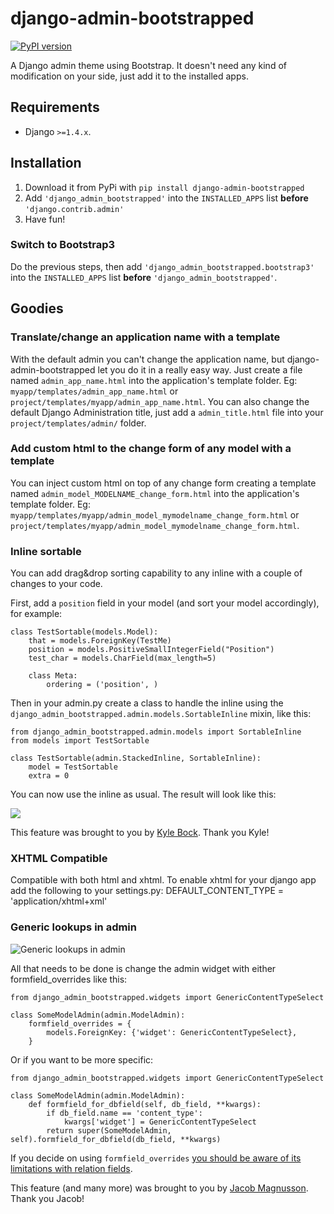 django-admin-bootstrapped
=========================
[![PyPI version](https://pypip.in/d/django-admin-bootstrapped/badge.png)](https://pypi.python.org/pypi/django-admin-bootstrapped)


A Django admin theme using Bootstrap. It doesn't need any kind of modification on your side, just add it to the installed apps.

## Requirements

* Django `>=1.4.x`.

## Installation

1. Download it from PyPi with `pip install django-admin-bootstrapped`
2. Add `'django_admin_bootstrapped'` into the `INSTALLED_APPS` list __before__ `'django.contrib.admin'`
3. Have fun!

### Switch to Bootstrap3

Do the previous steps, then add `'django_admin_bootstrapped.bootstrap3'` into the `INSTALLED_APPS` list __before__ `'django_admin_bootstrapped'`.

## Goodies

### Translate/change an application name with a template

With the default admin you can't change the application name, but
django-admin-bootstrapped let you do it in a really easy way. Just create a
file named `admin_app_name.html` into the application's template folder. Eg:
`myapp/templates/admin_app_name.html` or
`project/templates/myapp/admin_app_name.html`.  You can also change the default
Django Administration title, just add a `admin_title.html` file into your
`project/templates/admin/` folder.

### Add custom html to the change form of any model with a template

You can inject custom html on top of any change form creating a template named
`admin_model_MODELNAME_change_form.html` into the application's template
folder. Eg: `myapp/templates/myapp/admin_model_mymodelname_change_form.html` or
`project/templates/myapp/admin_model_mymodelname_change_form.html`.

### Inline sortable

You can add drag&drop sorting capability to any inline with a couple of changes to your code.

First, add a `position` field in your model (and sort your model accordingly), for example:

    class TestSortable(models.Model):
        that = models.ForeignKey(TestMe)
        position = models.PositiveSmallIntegerField("Position")
        test_char = models.CharField(max_length=5)

        class Meta:
            ordering = ('position', )

Then in your admin.py create a class to handle the inline using the `django_admin_bootstrapped.admin.models.SortableInline` mixin, like this:

    from django_admin_bootstrapped.admin.models import SortableInline
    from models import TestSortable

    class TestSortable(admin.StackedInline, SortableInline):
        model = TestSortable
        extra = 0

You can now use the inline as usual. The result will look like this:

<img src="https://riccardo.forina.me/static/screens/django_admin_bootstrapped_screen_inlines.png">

This feature was brought to you by [Kyle Bock](https://github.com/kwbock). Thank you Kyle!

### XHTML Compatible

Compatible with both html and xhtml.
To enable xhtml for your django app add the following to your settings.py:
DEFAULT_CONTENT_TYPE = 'application/xhtml+xml'

### Generic lookups in admin

<img src="https://a248.e.akamai.net/camo.github.com/2848fec376b4af6d6a08e2a3a7d575569115f998/687474703a2f2f692e696d6775722e636f6d2f766970547453732e706e67" alt="Generic lookups in admin">

All that needs to be done is change the admin widget with either formfield_overrides like this:

    from django_admin_bootstrapped.widgets import GenericContentTypeSelect

    class SomeModelAdmin(admin.ModelAdmin):
        formfield_overrides = {
            models.ForeignKey: {'widget': GenericContentTypeSelect},
        }

Or if you want to be more specific:

    from django_admin_bootstrapped.widgets import GenericContentTypeSelect

    class SomeModelAdmin(admin.ModelAdmin):
        def formfield_for_dbfield(self, db_field, **kwargs):
            if db_field.name == 'content_type':
                kwargs['widget'] = GenericContentTypeSelect
            return super(SomeModelAdmin, self).formfield_for_dbfield(db_field, **kwargs)

If you decide on using `formfield_overrides` [you should be aware of its
limitations with relation
fields](https://docs.djangoproject.com/en/dev/ref/contrib/admin/#django.contrib.admin.ModelAdmin.formfield_overrides).

This feature (and many more) was brought to you by [Jacob
Magnusson](https://github.com/jmagnusson). Thank you Jacob!

